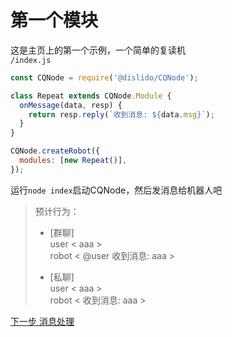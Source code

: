 # 第一个模块
这是主页上的第一个示例，一个简单的复读机  
`/index.js`
```javascript
const CQNode = require('@dislido/CQNode');

class Repeat extends CQNode.Module {
  onMessage(data, resp) {
    return resp.reply(`收到消息: ${data.msg}`);
  }
}

CQNode.createRobot({
  modules: [new Repeat()],
});
```
运行`node index`启动CQNode，然后发消息给机器人吧

> 预计行为：  
> - [群聊]  
> user < aaa >  
> robot < @user 收到消息: aaa >  
> 
> - [私聊]  
> user < aaa >  
> robot < 收到消息: aaa >  

[下一步 消息处理](/cqnode/tutorial/messagehandling)
